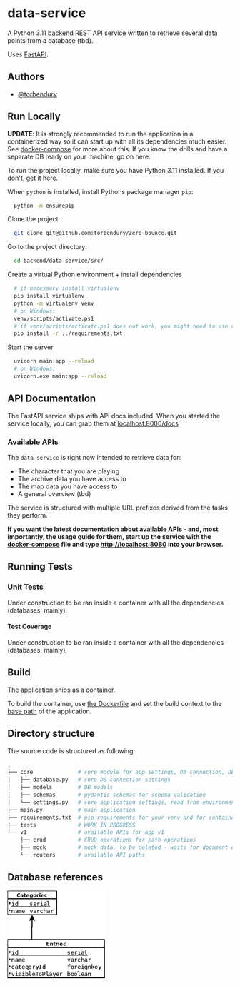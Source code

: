 
# data-service

A Python 3.11 backend REST API service written to retrieve several data points from a database (tbd).

Uses [FastAPI](https://fastapi.tiangolo.com/).

## Authors

- [@torbendury](https://www.github.com/torbendury)

## Run Locally

**UPDATE**: It is strongly recommended to run the application in a containerized way so it can start up with all its dependencies much easier. See [docker-compose](../hacks/docker-compose/README.md) for more about this. If you know the drills and have a separate DB ready on your machine, go on here.

To run the project locally, make sure you have Python 3.11 installed. If you don't, get it [here](https://www.python.org/downloads/).

When `python` is installed, install Pythons package manager `pip`:

```bash
  python -m ensurepip
```

Clone the project:

```bash
  git clone git@github.com:torbendury/zero-bounce.git
```

Go to the project directory:

```bash
  cd backend/data-service/src/
```

Create a virtual Python environment + install dependencies

```bash
  # if necessary install virtualenv
  pip install virtualenv
  python -m virtualenv venv
  # on Windows:
  venv/scripts/activate.ps1 
  # if venv/scripts/activate.ps1 does not work, you might need to use venv/scripts/activate.bat
  pip install -r ../requirements.txt
```

Start the server

```bash
  uvicorn main:app --reload
  # on Windows:
  uvicorn.exe main:app --reload
```

## API Documentation

The FastAPI service ships with API docs included. When you started the service locally, you can grab them at [localhost:8000/docs](http://localhost:8000/docs)

### Available APIs

The `data-service` is right now intended to retrieve data for:

- The character that you are playing
- The archive data you have access to
- The map data you have access to
- A general overview (tbd)

The service is structured with multiple URL prefixes derived from the tasks they perform.

**If you want the latest documentation about available APIs - and, most importantly, the usage guide for them, start up the service with the [docker-compose](../../hacks/docker-compose/docker-compose.yml) file and type [http://localhost:8080](http://localhost:8080) into your browser.**

## Running Tests

### Unit Tests

Under construction to be ran inside a container with all the dependencies (databases, mainly).

#### Test Coverage

Under construction to be ran inside a container with all the dependencies (databases, mainly).

## Build

The application ships as a container.

To build the container, use [the Dockerfile](../ci/Dockerfile_data-service) and set the build context to the [base path](data-service/) of the application.

## Directory structure

The source code is structured as following:

```bash
.
├── core              # core module for app settings, DB connection, DB models, schema validation
│   ├── database.py   # core DB connection settings
│   ├── models        # DB models
│   ├── schemas       # pydantic schemas for schema validation
│   └── settings.py   # core application settings, read from environment variables
├── main.py           # main application
├── requirements.txt  # pip requirements for your venv and for container builds
├── tests             # WORK IN PROGRESS
└── v1                # available APIs for app v1
    ├── crud          # CRUD operations for path operations
    ├── mock          # mock data, to be deleted - waits for document db
    └── routers       # available API paths
```

## Database references

![SQL DB](docs/db.png)
